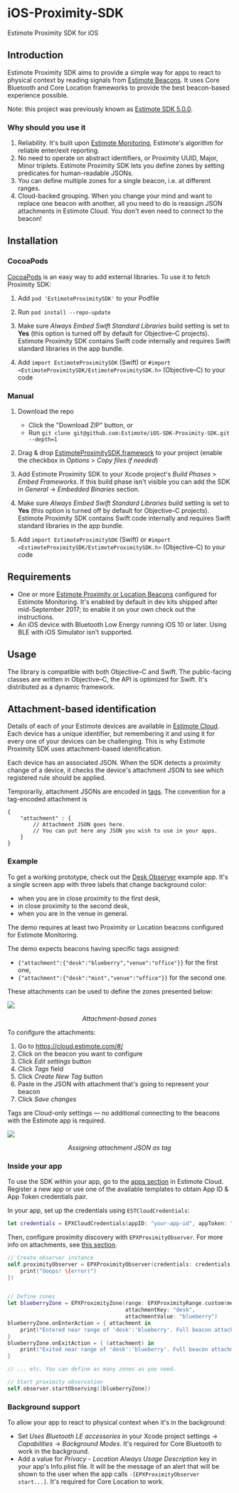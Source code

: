 # iOS-Proximity-SDK
Estimote Proximity SDK for iOS

## Introduction

Estimote Proximity SDK aims to provide a simple way for apps to react to physical context by reading signals from [Estimote Beacons](https://estimote.com/products/). It uses Core Bluetooth and Core Location frameworks to provide the best beacon-based experience possible.

Note: this project was previously known as [Estimote SDK 5.0.0](https://github.com/Estimote/iOS-SDK/tree/sdk_5).

### Why should you use it

1. Reliability. It's built upon [Estimote Monitoring](http://blog.estimote.com/post/163745555265/estimote-monitoring-20-with-even-better-accuracy), Estimote's algorithm for reliable enter/exit reporting.
2. No need to operate on abstract identifiers, or Proximity UUID, Major, Minor triplets. Estimote Proximity SDK lets you define zones by setting predicates for human-readable JSONs.
3. You can define multiple zones for a single beacon, i.e. at different ranges.
4. Cloud-backed grouping. When you change your mind and want to replace one beacon with another, all you need to do is reassign JSON attachments in Estimote Cloud. You don't even need to connect to the beacon!

## Installation

### CocoaPods 

[CocoaPods](https://cocoapods.org/) is an easy way to add external libraries. To use it to fetch Proximity SDK:

1. Add `pod 'EstimoteProximitySDK'` to your Podfile

1. Run `pod install --repo-update`

1. Make sure _Always Embed Swift Standard Libraries_ build setting is set to **Yes** (this option is turned off by default for Objective–C projects). Estimote Proximity SDK contains Swift code internally and requires Swift standard libraries in the app bundle.

1. Add `import EstimoteProximitySDK` (Swift) or  `#import <EstimoteProximitySDK/EstimoteProximitySDK.h>` (Objective–C) to your code

### Manual

1. Download the repo
    - Click the "Download ZIP" button, or
    - Run `git clone git@github.com:Estimote/iOS-SDK-Proximity-SDK.git --depth=1`

1. Drag & drop [EstimoteProximitySDK.framework](EstimoteProximitySDK/EstimoteProximitySDK.framework) to your project (enable the checkbox in _Options_ > _Copy files if needed_)

1. Add Estimote Proximity SDK to your Xcode project's _Build Phases_ > _Embed Frameworks_. If this build phase isn't visible you can add the SDK in _General_ -> _Embedded Binaries_ section.

1. Make sure _Always Embed Swift Standard Libraries_ build setting is set to **Yes** (this option is turned off by default for Objective–C projects). Estimote Proximity SDK contains Swift code internally and requires Swift standard libraries in the app bundle.

1. Add `import EstimoteProximitySDK` (Swift) or  `#import <EstimoteProximitySDK/EstimoteProximitySDK.h>` (Objective–C) to your code

## Requirements

- One or more [Estimote Proximity or Location Beacons](https://estimote.com/products/) configured for Estimote Monitoring. It's enabled by default in dev kits shipped after mid-September 2017; to enable it on your own check out the instructions.
- An iOS device with Bluetooth Low Energy running iOS 10 or later. Using BLE with iOS Simulator isn't supported.

## Usage

The library is compatible with both Objective–C and Swift. The public-facing classes are written in Objective–C, the API is optimized for Swift. It's distributed as a dynamic framework.

## Attachment-based identification

Details of each of your Estimote devices are available in [Estimote Cloud](https://cloud.estimote.com/#/). Each device has a unique identifier, but remembering it and using it for every one of your devices can be challenging. This is why Estimote Proximity SDK uses attachment-based identification.

Each device has an associated JSON. When the SDK detects a proximity change of a device, it checks the device's attachment JSON to see which registered rule should be applied.

Temporarily, attachment JSONs are encoded in [tags](https://community.estimote.com/hc/en-us/articles/204909347-How-to-tag-and-search-for-beacons-in-Estimote-Cloud-). The convention for a tag-encoded attachment is 
```
{
    "attachment" : {
        // Attachment JSON goes here.
        // You can put here any JSON you wish to use in your apps.
    }
}
```

### Example

To get a working prototype, check out the [Desk Observer](Examples/Swift/DeskObserver) example app. It's a single screen app with three labels that change background color:
- when you are in close proximity to the first desk, 
- in close proximity to the second desk, 
- when you are in the venue in general.

The demo requires at least two Proximity or Location beacons configured for Estimote Monitoring.

The demo expects beacons having specific tags assigned:
- `{"attachment":{"desk":"blueberry","venue":"office"}}` for the first one,
- `{"attachment":{"desk":"mint","venue":"office"}}` for the second one.

These attachments can be used to define the zones presented below:

![](readme_images/demo_attachments.png)

<p align="center">
    <i>Attachment-based zones</i>
</p>

To conifgure the attachments:
1. Go to https://cloud.estimote.com/#/
1. Click on the beacon you want to configure
1. Click _Edit settings_ button
1. Click _Tags_ field
1. Click _Create New Tag_ button
1. Paste in the JSON with attachment that's going to represent your beacon
1. Click _Save changes_

Tags are Cloud-only settings — no additional connecting to the beacons with the Estimote app is required.

![](readme_images/adding_attachment_json_tag.png)

<p align="center">
    <i>Assigning attachment JSON as tag</i>
</p>

### Inside your app

To use the SDK within your app, go to the [apps section](https://cloud.estimote.com/#/apps) in Estimote Cloud. Register a new app or use one of the available templates to obtain App ID & App Token credentials pair.

In your app, set up the credentials using `ESTCloudCredentials`:

```swift
let credentials = EPXCloudCredentials(appID: "your-app-id", appToken: "your-app-token")
```

Then, configure proximity discovery with `EPXProximityObserver`. For more info on attachments, see [this section](#attachment-based-identification).

```swift
// Create observer instance
self.proximityObserver = EPXProximityObserver(credentials: credentials, errorBlock: { error in
    print("Ooops! \(error)")
})


// Define zones
let blueberryZone = EPXProximityZone(range: EPXProximityRange.custom(meanTriggerDistance: 0.5)!,
                                     attachmentKey: "desk",
                                     attachmentValue: "blueberry")
blueberryZone.onEnterAction = { attachment in
    print("Entered near range of 'desk':'blueberry'. Full beacon attachment: (attachment.attachmentJSON)")
}
blueberryZone.onExitAction = { (attachment) in
    print("Exited near range of 'desk':'blueberry'. Full beacon attachment: (attachment.attachmentJSON)")
}

// ... etc. You can define as many zones as you need.

// Start proximity observation
self.observer.startObserving([blueberryZone])
```

### Background support

To allow your app to react to physical context when it's in the background:
- Set _Uses Bluetooth LE accessories_ in your Xcode project settings -> _Capabilities_ -> _Background Modes_. It's required for Core Bluetooth to work in the background.
- Add a value for _Privacy - Location Always Usage Description_ key in your app's Info.plist file. It will be the message of an alert that will be shown to the user when the app calls `-[EPXProximityObserver start...]`. It's required for Core Location to work.

